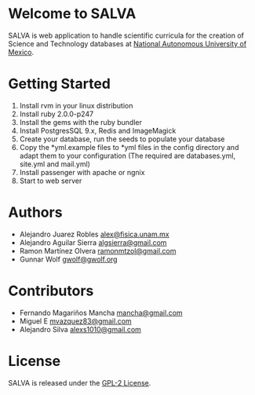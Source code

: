 Welcome to SALVA
================

SALVA is web application to handle scientific curricula for the creation of Science 
and Technology databases at [National Autonomous University of Mexico](http://www.unam.mx/).

Getting Started
===============

1. Install rvm in your linux distribution 
2. Install ruby 2.0.0-p247
3. Install the gems with the ruby bundler
4. Install PostgresSQL 9.x, Redis and ImageMagick
5. Create your database, run the seeds to populate your database
6. Copy the *yml.example files to *yml files in the config directory and
   adapt them to your configuration (The required are databases.yml, site.yml and mail.yml)
7. Install passenger with apache or ngnix
8. Start to web server

Authors
=======

- Alejandro Juarez Robles <alex@fisica.unam.mx>
- Alejandro Aguilar Sierra <algsierra@gmail.com>
- Ramon Martínez Olvera <ramonmtzol@gmail.com>
- Gunnar Wolf <gwolf@gwolf.org>

Contributors
============

- Fernando Magariños Mancha <mancha@gmail.com>
- Miguel E <mvazquez83@gmail.com>
- Alejandro Silva <alexs1010@gmail.com>

License
=======
SALVA is released under the [GPL-2 License](http://opensource.org/licenses/GPL-2.0).

